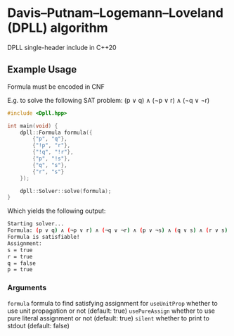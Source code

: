 # Davis–Putnam–Logemann–Loveland (DPLL) algorithm
DPLL single-header include in C++20

## Example Usage
Formula must be encoded in CNF

E.g. to solve the following SAT problem: (p ∨ q) ∧ (¬p ∨ r) ∧ (¬q ∨ ¬r)
```cpp
#include <Dpll.hpp>

int main(void) {
    dpll::Formula formula({
        {"p", "q"},     
        {"!p", "r"},    
        {"!q", "!r"},    
        {"p", "!s"},       
        {"q", "s"},       
        {"r", "s"}         
    });

    dpll::Solver::solve(formula);
}
```

Which yields the following output:
```bash
Starting solver...
Formula: (p ∨ q) ∧ (¬p ∨ r) ∧ (¬q ∨ ¬r) ∧ (p ∨ ¬s) ∧ (q ∨ s) ∧ (r ∨ s)
Formula is satisfiable!
Assignment:
s = true
r = true
q = false
p = true
```

### Arguments
```formula``` formula to find satisfying assignment for
```useUnitProp``` whether to use unit propagation or not (default: true)
```usePureAssign``` whether to use pure literal assignment or not (default: true)
```silent``` whether to print to stdout (default: false)